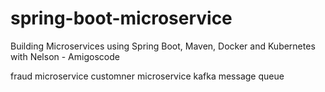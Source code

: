 # spring-boot-microservice
Building Microservices using Spring Boot, Maven, Docker and Kubernetes with Nelson - Amigoscode

fraud microservice 
customner microservice 
kafka message queue


